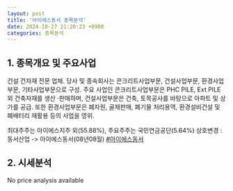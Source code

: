 ```yaml
---
layout: post
title: '아이에스동서 종목분석'
date: 2024-10-27 21:20:23 +0900
categories: 종목분석
---
```


## 1. 종목개요 및 주요사업

건설 건자재 전문 업체. 당사 및 종속회사는 콘크리트사업부문, 건설사업부문, 환경사업부문, 기타사업부문으로 구성. 주요 사업인 콘크리트사업부문은 PHC PILE, Ext PILE 외 건축자재를 생산 ·판매하며, 건설사업부문은 건축, 토목공사를 바탕으로 아파트 및 상가를 공급. 또한 환경사업부문은 폐자원, 골재판매, 폐기물 처리용역, 환경설비건설 및 폐배터리 재활용 등의 사업을 영위.

최대주주는 아이에스지주 외(55.88%), 주요주주는 국민연금공단(5.64%) 상호변경 : 동서산업 -> 아이에스동서(08년08월)
[#아이에스동서](#)

## 2. 시세분석

No price analysis available
